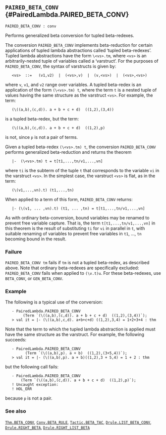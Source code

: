 ## `PAIRED_BETA_CONV` {#PairedLambda.PAIRED_BETA_CONV}


```
PAIRED_BETA_CONV : conv
```



Performs generalized beta conversion for tupled beta-redexes.


The conversion `PAIRED_BETA_CONV` implements beta-reduction for certain
applications of tupled lambda abstractions called ‘tupled beta-redexes’.
Tupled lambda abstractions have the form `\<vs>.tm`, where `<vs>` is an
arbitrarily-nested tuple of variables called a ‘varstruct’. For the
purposes of `PAIRED_BETA_CONV`, the syntax of varstructs is given by:
    
       <vs>  ::=   (v1,v2)  |  (<vs>,v)  |  (v,<vs>)  |  (<vs>,<vs>)
    
where `v`, `v1`, and `v2` range over variables.  A tupled beta-redex
is an application of the form `(\<vs>.tm) t`, where the term `t` is a
nested tuple of values having the same structure as the varstruct `<vs>`. For
example, the term:
    
       (\((a,b),(c,d)). a + b + c + d)  ((1,2),(3,4))
    
is a tupled beta-redex, but the term:
    
       (\((a,b),(c,d)). a + b + c + d)  ((1,2),p)
    
is not, since `p` is not a pair of terms.

Given a tupled beta-redex `(\<vs>.tm) t`, the conversion `PAIRED_BETA_CONV`
performs generalized beta-reduction and returns the theorem
    
       |-  (\<vs>.tm) t = t[t1,...,tn/v1,...,vn]
    
where `ti` is the subterm of the tuple `t` that corresponds to
the variable `vi` in the varstruct `<vs>`. In the simplest case, the
varstruct `<vs>` is flat, as in the term:
    
       (\(v1,...,vn).t) (t1,...,tn)
    
When applied to a term of this form, `PAIRED_BETA_CONV` returns:
    
       |- (\(v1, ... ,vn).t) (t1, ... ,tn) = t[t1,...,tn/v1,...,vn]
    
As with ordinary beta-conversion, bound variables may be renamed to
prevent free variable capture.  That is, the term `t[t1,...,tn/v1,...,vn]` in
this theorem is the result of substituting `ti` for `vi` in parallel in `t`,
with suitable renaming of variables to prevent free variables in `t1`, ...,
`tn` becoming bound in the result.

### Failure

`PAIRED_BETA_CONV tm` fails if `tm` is not a tupled beta-redex, as described
above.  Note that ordinary beta-redexes are specifically excluded:
`PAIRED_BETA_CONV` fails when applied to `(\v.t)u`.  For these beta-redexes,
use `BETA_CONV`, or `GEN_BETA_CONV`.

### Example

The following is a typical use of the conversion:
    
       - PairedLambda.PAIRED_BETA_CONV
            (Term `(\((a,b),(c,d)). a + b + c + d)  ((1,2),(3,4))`);
       > val it = |- (\((a,b),c,d). a+b+c+d) ((1,2),3,4) = 1+2+3+4 : thm
    
Note that the term to which the tupled lambda abstraction
is applied must have the same structure as the varstruct.  For example,
the following succeeds:
    
       - PairedLambda.PAIRED_BETA_CONV
             (Term `(\((a,b),p). a + b)  ((1,2),(3+5,4))`);
       > val it = |- (\((a,b),p). a + b)((1,2),3 + 5,4) = 1 + 2 : thm
    
but the following call fails:
    
       - PairedLambda.PAIRED_BETA_CONV
           (Term `(\((a,b),(c,d)). a + b + c + d)  ((1,2),p)`);
       ! Uncaught exception:
       ! HOL_ERR
    
because `p` is not a pair.

### See also

[`Thm.BETA_CONV`](#Thm.BETA_CONV), [`Conv.BETA_RULE`](#Conv.BETA_RULE), [`Tactic.BETA_TAC`](#Tactic.BETA_TAC), [`Drule.LIST_BETA_CONV`](#Drule.LIST_BETA_CONV), [`Drule.RIGHT_BETA`](#Drule.RIGHT_BETA), [`Drule.RIGHT_LIST_BETA`](#Drule.RIGHT_LIST_BETA)

